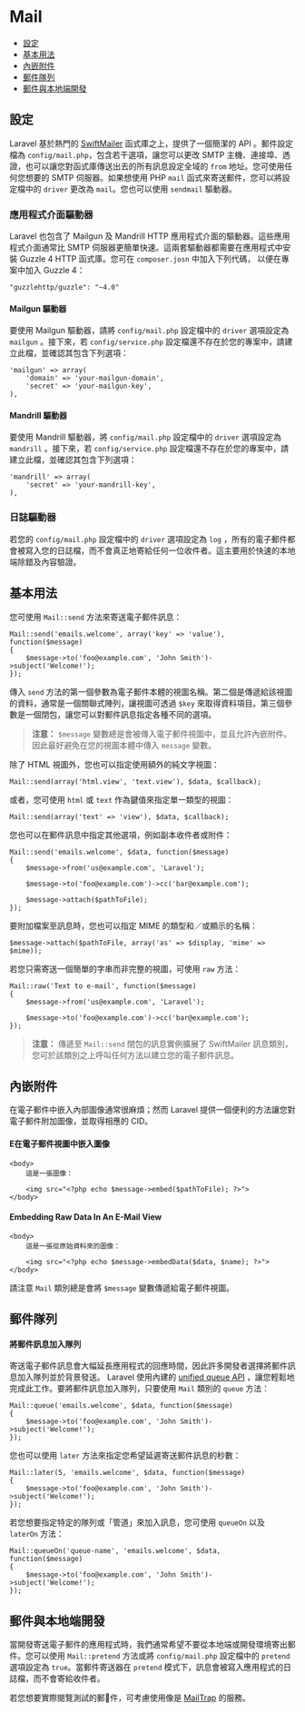 # Mail

- [設定](#configuration)
- [基本用法](#basic-usage)
- [內嵌附件](#embedding-inline-attachments)
- [郵件隊列](#queueing-mail)
- [郵件與本地端開發](#mail-and-local-development)

<a name="configuration"></a>
## 設定

Laravel 基於熱門的 [SwiftMailer](http://swiftmailer.org) 函式庫之上，提供了一個簡潔的 API 。郵件設定檔為 `config/mail.php`，包含若干選項，讓您可以更改 SMTP 主機、連接埠、遤證，也可以讓您對函式庫傳送出去的所有訊息設定全域的 `from` 地址。您可使用任何您想要的 SMTP 伺服器。如果想使用 PHP `mail` 函式來寄送郵件，您可以將設定檔中的 `driver` 更改為 `mail`。您也可以使用 `sendmail` 驅動器。

### 應用程式介面驅動器

Laravel 也包含了 Mailgun 及 Mandrill HTTP 應用程式介面的驅動器。這些應用程式介面通常比 SMTP 伺服器更簡單快速。這兩套驅動器都需要在應用程式中安裝 Guzzle 4 HTTP 函式庫。您可在 `composer.josn` 中加入下列代碼， 以便在專案中加入 Guzzle 4：

	"guzzlehttp/guzzle": "~4.0"

#### Mailgun 驅動器

要使用 Mailgun 驅動器，請將 `config/mail.php` 設定檔中的 `driver` 選項設定為 `mailgun` 。接下來，若 `config/service.php` 設定檔還不存在於您的專案中，請建立此檔，並確認其包含下列選項：

	'mailgun' => array(
		'domain' => 'your-mailgun-domain',
		'secret' => 'your-mailgun-key',
	),

#### Mandrill 驅動器

要使用 Mandrill 驅動器，將 `config/mail.php` 設定檔中的 `driver` 選項設定為 `mandrill` 。接下來，若 `config/service.php` 設定檔還不存在於您的專案中，請建立此檔，並確認其包含下列選項：

	'mandrill' => array(
		'secret' => 'your-mandrill-key',
	),

### 日誌驅動器

若您的 `config/mail.php` 設定檔中的 `driver` 選項設定為 `log` ，所有的電子郵件都會被寫入您的日誌檔，而不會真正地寄給任何一位收件者。這主要用於快速的本地端除錯及內容驗證。

<a name="basic-usage"></a>
## 基本用法

您可使用 `Mail::send` 方法來寄送電子郵件訊息：

	Mail::send('emails.welcome', array('key' => 'value'), function($message)
	{
		$message->to('foo@example.com', 'John Smith')->subject('Welcome!');
	});

傳入 `send` 方法的第一個參數為電子郵件本體的視圖名稱。第二個是傳遞給該視圖的資料，通常是一個關聯式陣列，讓視圖可透過 `$key` 來取得資料項目。第三個參數是一個閉包，讓您可以對郵件訊息指定各種不同的選項。

> **注意：** `$message` 變數總是會被傳入電子郵件視圖中，並且允許內嵌附件。因此最好避免在您的視圖本體中傳入 `message` 變數。 

除了 HTML 視圖外，您也可以指定使用額外的純文字視圖：

	Mail::send(array('html.view', 'text.view'), $data, $callback);

或者，您可使用 `html` 或 `text` 作為鍵值來指定單一類型的視圖：

	Mail::send(array('text' => 'view'), $data, $callback);

您也可以在郵件訊息中指定其他選項，例如副本收件者或附件：

	Mail::send('emails.welcome', $data, function($message)
	{
		$message->from('us@example.com', 'Laravel');

		$message->to('foo@example.com')->cc('bar@example.com');

		$message->attach($pathToFile);
	});

要附加檔案至訊息時，您也可以指定 MIME 的類型和／或顯示的名稱：

	$message->attach($pathToFile, array('as' => $display, 'mime' => $mime));

若您只需寄送一個簡單的字串而非完整的視圖，可使用 `raw` 方法：

	Mail::raw('Text to e-mail', function($message)
	{
		$message->from('us@example.com', 'Laravel');

		$message->to('foo@example.com')->cc('bar@example.com');
	});

> **注意：** 傳遞至 `Mail::send` 閉包的訊息實例擴展了 SwiftMailer 訊息類別，您可於該類別之上呼叫任何方法以建立您的電子郵件訊息。

<a name="embedding-inline-attachments"></a>
## 內嵌附件

在電子郵件中嵌入內部圖像通常很麻煩；然而 Laravel 提供一個便利的方法讓您對電子郵件附加圖像，並取得相應的 CID。

#### E在電子郵件視圖中嵌入圖像

	<body>
		這是一張圖像：

		<img src="<?php echo $message->embed($pathToFile); ?>">
	</body>

#### Embedding Raw Data In An E-Mail View

	<body>
		這是一張從原始資料來的圖像：

		<img src="<?php echo $message->embedData($data, $name); ?>">
	</body>

請注意 `Mail` 類別總是會將 `$message` 變數傳遞給電子郵件視圖。

<a name="queueing-mail"></a>
## 郵件隊列

#### 將郵件訊息加入隊列

寄送電子郵件訊息會大幅延長應用程式的回應時間，因此許多開發者選擇將郵件訊息加入隊列並於背景發送。 Laravel 使用內建的 [unified queue API](/docs/5.0/queues) ，讓您輕鬆地完成此工作。要將郵件訊息加入隊列，只要使用 `Mail` 類別的 `queue` 方法：

	Mail::queue('emails.welcome', $data, function($message)
	{
		$message->to('foo@example.com', 'John Smith')->subject('Welcome!');
	});

您也可以使用 `later` 方法來指定您希望延遲寄送郵件訊息的秒數：

	Mail::later(5, 'emails.welcome', $data, function($message)
	{
		$message->to('foo@example.com', 'John Smith')->subject('Welcome!');
	});

若您想要指定特定的隊列或「管道」來加入訊息，您可使用 `queueOn` 以及 `laterOn` 方法：

	Mail::queueOn('queue-name', 'emails.welcome', $data, function($message)
	{
		$message->to('foo@example.com', 'John Smith')->subject('Welcome!');
	});

<a name="mail-and-local-development"></a>
## 郵件與本地端開發

當開發寄送電子郵件的應用程式時，我們通常希望不要從本地端或開發環境寄出郵件。您可以使用 `Mail::pretend` 方法或將 `config/mail.php` 設定檔中的 `pretend` 選項設定為 `true`。當郵件寄送器在 `pretend` 模式下，訊息會被寫入應用程式的日誌檔，而不會寄給收件者。

若您想要實際閱覽測試的郵件，可考慮使用像是 [MailTrap](https://mailtrap.io) 的服務。
